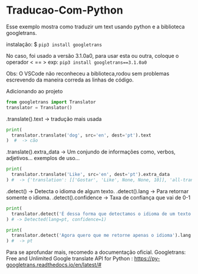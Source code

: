 # Traducao-Com-Python
Esse exemplo mostra como traduzir um text usando python e a biblioteca googletrans.

  instalação: $ 
  ```pip3 install googletrans```

  No caso, foi usado a versão 3.1.0a0, para
  usar esta ou outra, coloque o operador < == >
    exp: 
    ```pip3 install googletrans==3.1.0a0```
                                                                  

  Obs: O VSCode não reconheceu a biblioteca,rodou sem problemas
  escrevendo da maneira correda as linhas de código.
  
  Adicionando ao projeto
  
```python
from googletrans import Translator
translator = Translator()
```

  .translate().text -> tradução mais usada

```python
print(
  translator.translate('dog', src='en', dest='pt').text
)  #  -> cão
```

  .translate().extra_data -> Um conjundo de informações
  como, verbos, adjetivos... exemplos de uso...
  
```python
print(
  translator.translate('Like', src='en', dest='pt').extra_data
) #  -> {'translation': [['Gostar', 'Like', None, None, 10]], 'all-translations': [['verbo', ['gostar', 'desejar', ...
```


  .detect()             -> Detecta o idioma de algum texto.
  .detect().lang        -> Para retornar somente o idioma.
  .detect().confidence  -> Taxa de confiança que vai de 0-1
  
```python
print(
  translator.detect('É dessa forma que detectamos o idioma de um texto') 
) # -> Detected(lang=pt, confidence=1)
```

```python
print(
  translator.detect('Agora quero que me retorne apenas o idioma').lang # Usar o .lang para retornar o idioma 
) #  -> pt
```


  Para se aprofundar mais, recomedo a documentação oficial.
  Googletrans: Free and Unlimited Google translate API for Python : 
    https://py-googletrans.readthedocs.io/en/latest/#
